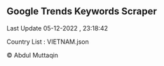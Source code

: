 

## Google Trends Keywords Scraper 
 
Last Update 05-12-2022 , 23:18:42

Country List :
VIETNAM.json



© Abdul Muttaqin 
